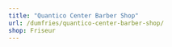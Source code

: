 ```yaml
---
title: "Quantico Center Barber Shop"
url: /dumfries/quantico-center-barber-shop/
shop: Friseur
---
```

